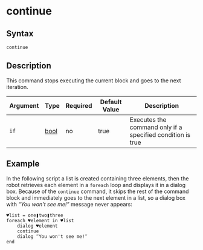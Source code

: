 # continue

## Syntax

```G1ANT
continue
```

## Description

This command stops executing the current block and goes to the next iteration.

| Argument       | Type                                                         | Required | Default Value                                               | Description                                                  |
| -------------- | ------------------------------------------------------------ | -------- | ----------------------------------------------------------- | ------------------------------------------------------------ |
| `if`           | [bool](](https://manual.g1ant.com/link/G1ANT.Language/G1ANT.Language/Structures/BooleanStructure.md)) | no       | true                                                        | Executes the command only if a specified condition is true   |

## Example

In the following script a list is created containing three elements, then the robot retrieves each element in a `foreach` loop and displays it in a dialog box. Because of the `continue` command, it skips the rest of the command block and immediately goes to the next element in a list, so a dialog box with *“You won't see me!”* message never appears:

```G1ANT
♥list = one❚two❚three
foreach ♥element in ♥list
    dialog ♥element
    continue
    dialog ‴You won't see me!‴
end
```

